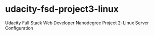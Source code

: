 # udacity-fsd-project3-linux
Udacity Full Stack Web Developer Nanodegree Project 2: Linux Server Configuration
